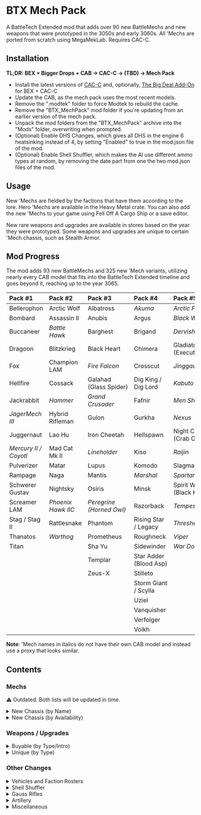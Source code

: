 # BTX Mech Pack

A BattleTech Extended mod that adds over 90 new BattleMechs and new weapons that were prototyped in the 3050s and early 3060s. All 'Mechs are ported from scratch using MegaMekLab. Requires CAC-C.

## Installation

**TL;DR: BEX + Bigger Drops + CAB → CAC-C → (TBD) → Mech Pack**

- Install the latest versions of [CAC-C](https://github.com/mcb5637/BTX_CAC_Compatibility) and, optionally, [The Big Deal Add-On](https://github.com/Hounfor/The-Big-Deal-Add-On) for BEX + CAC-C
- Update the CAB, as the mech pack uses the most recent models.
- Remove the ".modtek" folder to force Modtek to rebuild the cache.
- Remove the "BTX_MechPack" mod folder if you're updating from an earlier version of the mech pack.
- Unpack the mod folders from the "BTX_MechPack" archive into the "Mods" folder, overwriting when prompted.
- (Optional) Enable DHS Changes, which gives all DHS in the engine 6 heatsinking instead of 4, by setting "Enabled" to true in the mod.json file of the mod.
- (Optional) Enable Shell Shuffler, which makes the AI use different ammo types at random, by removing the date part from one the two mod.json files of the mod.

## Usage

New 'Mechs are fielded by the factions that have them according to the lore. Hero 'Mechs are available in the Heavy Metal crate. You can also add the new 'Mechs to your game using Fell Off A Cargo Ship or a save editor.

New rare weapons and upgrades are available in stores based on the year they were prototyped. Some weapons and upgrades are unique to certain 'Mech chassis, such as Stealth Armor.

## Mod Progress

The mod adds 93 new BattleMechs and 325 new 'Mech variants, utilizing nearly every CAB model that fits into the BattleTech Extended timeline and goes beyond it, reaching up to the year 3065.

| Pack #1               | Pack #2            | Pack #3                       | Pack #4                     | Pack #5                                     |
| :-------------------- | :----------------- | :---------------------------- | :-------------------------- | :------------------------------------------ |
| Bellerophon           | Arctic Wolf        | Albatross                     | *Akuma*                     | *Arctic Fox*                                |
| Bombard               | Assassin II        | Anubis                        | Argus                       | *Black Watch*                               |
| Buccaneer             | *Battle Hawk*      | Barghest                      | Brigand                     | *Dervish IIC*                               |
| Dragoon               | Blitzkrieg         | Black Heart                   | Chimera                     | Gladiator-B (Executioner-B)                 |
| Fox                   | Champion LAM       | *Fire Falcon*                 | Crosscut                    | *Jinggau*                                   |
| Hellfire              | Cossack            | Galahad (Glass&nbsp;Spider)   | Dig King / Dig Lord         | *Kabuto*                                    |
| Jackrabbit            | *Hammer*           | *Grand Crusader*              | Fafnir                      | *Men Shen*                                  |
| *JagerMech III*       | Hybrid Rifleman    | Gulon                         | Gurkha                      | *Nexus*                                     |
| Juggernaut            | Lao Hu             | Iron Cheetah                  | Hellspawn                   | Night Chanter (Crab&nbsp;Omni)              |
| *Mercury II / Coyotl* | Mad Cat Mk II      | *Lineholder*                  | Kiso                        | *Raijin*                                    |
| Pulverizer            | Matar              | Lupus                         | Komodo                      | Slagmaiden                                  |
| Rampage               | Naga               | Mantis                        | *Marshal*                   | *Spartan*                                   |
| Schwerer Gustav       | Nightsky           | Osiris                        | Minsk                       | Spirit Walker (Black&nbsp;Knight&nbsp;Omni) |
| Screamer LAM          | *Phoenix Hawk IIC* | *Peregrine (Horned&nbsp;Owl)* | Razorback                   | *Tempest*                                   |
| Stag / Stag II        | Rattlesnake        | Phantom                       | Rising Star / Legacy        | *Thresher*                                  |
| Thanatos              | *Warthog*          | Prometheus                    | Roughneck                   | *Viper*                                     |
| Titan                 |                    | Sha Yu                        | Sidewinder                  | *War Dog*                                   |
|                       |                    | Templar                       | Star Adder (Blood&nbsp;Asp) |                                             |
|                       |                    | Zeus-X                        | Stilleto                    |                                             |
|                       |                    |                               | Storm Giant / Scylla        |                                             |
|                       |                    |                               | Uziel                       |                                             |
|                       |                    |                               | Vanquisher                  |                                             |
|                       |                    |                               | Verfolger                   |                                             |
|                       |                    |                               | Volkh                       |                                             |

**Note**: 'Mech names in italics do not have their own CAB model and instead use a proxy that looks similar.

## Contents

### Mechs

⚠︎ Outdated. Both lists will be updated in time.

<details>
  <summary>New Chassis (by Name)</summary>

| Name                               |   Class    | Mass |  Tech Base   | Intro | Factions                                               |
| :--------------------------------- | :--------: | :--: | :----------: | :---: | :----------------------------------------------------- |
| Akuma AKU-1X                       |  Assault   |  90  | Inner Sphere | 3058  | Kurita                                                 |
| Akuma AKU-1XJ                      |  Assault   |  90  | Inner Sphere | 3064  | Kurita                                                 |
| Albatross ALB-3U                   |  Assault   |  95  | Inner Sphere | 3053  | Marik, Word of Blake                                   |
| Albatross ALB-4U                   |  Assault   |  95  | Inner Sphere | 3063  | Marik, Word of Blake                                   |
| Anubis ABS-3L                      |   Light    |  30  | Inner Sphere | 3063  | Trinity Alliance (Liao, Centrella, Calderon)           |
| Anubis ABS-3R                      |   Light    |  30  | Inner Sphere | 3064  | Trinity Alliance (Liao, Centrella, Calderon)           |
| Arctic Wolf 1                      |   Medium   |  40  |     Clan     | 3059  | Clan Wolf                                              |
| Arctic Wolf 2                      |   Medium   |  40  |     Clan     | 3060  | Clan Wolf                                              |
| Argus AGS-2D                       |   Heavy    |  60  | Inner Sphere | 3062  | Davion                                                 |
| Argus AGS-4D                       |   Heavy    |  60  | Inner Sphere | 3062  | Davion                                                 |
| Assassin II ASN-56                 |   Medium   |  45  | Inner Sphere | 3060  | Davion                                                 |
| Barghest BGS-1T                    |   Heavy    |  70  | Inner Sphere | 3058  | Steiner                                                |
| Barghest BGS-2T                    |   Heavy    |  70  | Inner Sphere | 3060  | Steiner                                                |
| Barghest BGS-3T                    |   Heavy    |  70  | Inner Sphere | 3062  | Steiner                                                |
| Battle Hawk BH-K305                |   Light    |  30  | Inner Sphere | 3053  | Steiner-Davion                                         |
| Bellerophon BEL-1X                 |   Heavy    |  60  | Inner Sphere | 2442  | Marik                                                  |
| Bellerophon BEL-2X                 |   Heavy    |  60  | Inner Sphere | 3058  | Marik, Word of Blake                                   |
| Black Heart BH-1                   |   Heavy    |  70  | Inner Sphere | 3060  | Word of Blake                                          |
| Blitzkrieg BTZ-3F                  |   Medium   |  50  | Inner Sphere | 3061  | Marik, Steiner-Davion                                  |
| Bombard BMB-010                    |   Medium   |  50  | Inner Sphere | 3054  | Steiner                                                |
| Bombard BMB-013                    |   Medium   |  50  | Inner Sphere | 3063  | Steiner                                                |
| Brigand LDT-1                      |   Light    |  25  | Inner Sphere | 3065  | Pirates                                                |
| Buccaneer BCN-3R                   |   Medium   |  55  | Inner Sphere | 3055  | Marik, Word of Blake                                   |
| Champion LAM CPN-1X1               |   Heavy    |  60  | Inner Sphere | 2699  | Word of Blake (3053+)                                  |
| Chimera CMA-1S                     |   Medium   |  40  | Inner Sphere | 3063  | Kurita, Steiner-Davion                                 |
| Chimera CMA-C                      |   Medium   |  40  | Inner Sphere | 3063  | Kurita, Marik, Steiner-Davion                          |
| Cossack C-SK1                      |   Light    |  20  | Inner Sphere | 3060  | St. Ives Compact                                       |
| Coyotl Prime                       |   Medium   |  40  |     Clan     | 2854  | Clan Wolf (<3058)                                      |
| Coyotl A                           |   Medium   |  40  |     Clan     | 2854  | Clan Wolf (<3058)                                      |
| Coyotl B                           |   Medium   |  40  |     Clan     | 2854  | Clan Wolf (<3058)                                      |
| Crosscut ED-X2M LoggerMech         |   Light    |  30  | Inner Sphere | 2801  | Pirates                                                |
| Crosscut ED-X4D DemolitionMech     |   Light    |  30  | Inner Sphere | 2910  | Pirates                                                |
| Crosscut ED-X4K LoggerMech         |   Light    |  30  | Inner Sphere | 2786  | Pirates                                                |
| Dig King RCL-1M MiningMech         |   Light    |  35  | Inner Sphere | 2802  | Pirates                                                |
| Dig Lord RCL-4 MiningMech          |   Heavy    |  65  | Inner Sphere | 3057  | Steiner-Davion                                         |
| Dragoon AEM-01                     |   Heavy    |  70  | Inner Sphere | 2771  | ComStar                                                |
| Dragoon AEM-02                     |   Heavy    |  70  | Inner Sphere | 2771  | ComStar                                                |
| Dragoon AEM-03                     |   Heavy    |  70  | Inner Sphere | 2771  | ComStar                                                |
| Dragoon AEM-04                     |   Heavy    |  70  | Inner Sphere | 2771  | ComStar                                                |
| Fafnir FNR-5                       |  Assault   | 100  | Inner Sphere | 3063  | Steiner                                                |
| Fafnir FNR-5B                      |  Assault   | 100  | Inner Sphere | 3065  | Steiner                                                |
| Fire Falcon Prime                  |   Light    |  25  |     Clan     | 3052  | Clan Jade Falcon                                       |
| Fire Falcon A                      |   Light    |  25  |     Clan     | 3052  | Clan Jade Falcon                                       |
| Fire Falcon B                      |   Light    |  25  |     Clan     | 3052  | Clan Jade Falcon                                       |
| Fire Falcon C                      |   Light    |  25  |     Clan     | 3052  | Clan Jade Falcon                                       |
| Fire Falcon D                      |   Light    |  25  |     Clan     | 3052  | Clan Jade Falcon                                       |
| Fox CS-1                           |   Medium   |  50  |  Mixed-tech  | 2824  | Clan Ghost Bear                                        |
| Fox                                |   Medium   |  50  |     Clan     | 2835  | Clan Ghost Bear                                        |
| Galahad (Glass Spider) 1           |   Heavy    |  60  |     Clan     | 2834  | Clans                                                  |
| Galahad (Glass Spider) 2           |   Heavy    |  60  |     Clan     | 2952  | Clan Wolf                                              |
| Grand Crusader GRN-D-01            |  Assault   |  80  | Inner Sphere | 3053  | Word of Blake                                          |
| Grand Crusader GRN-D-02            |  Assault   |  80  | Inner Sphere | 3056  | Word of Blake                                          |
| Gulon MiningMech GLN-1A            |   Light    |  25  | Inner Sphere | 3000  | Outworlds Alliance                                     |
| Gulon SecurityMech GLN-1B          |   Light    |  25  | Inner Sphere | 3000  | Outworlds Alliance                                     |
| Gurkha GUR-2G                      |   Light    |  35  | Inner Sphere | 3063  | Word of Blake                                          |
| Gurkha GUR-4G                      |   Light    |  35  | Inner Sphere | 3065  | Word of Blake                                          |
| Hammer HMR-3C 'Claw-Hammer'        |   Light    |  30  | Inner Sphere | 3056  | Marik, Word of Blake                                   |
| Hammer HMR-3M                      |   Light    |  30  | Inner Sphere | 3053  | Liao, Marik, Word of Blake                             |
| Hammer HMR-3P 'Pein-Hammer'        |   Light    |  30  | Inner Sphere | 3060  | Marik, Word of Blake                                   |
| Hammer HMR-3S 'Slammer'            |   Light    |  30  | Inner Sphere | 3054  | Marik, Word of Blake                                   |
| Hellfire 1                         |   Heavy    |  60  |     Clan     | 3058  | Clan Steel Viper                                       |
| Hellspawn HSN-7D                   |   Medium   |  45  | Inner Sphere | 3062  | Davion                                                 |
| Iron Cheetah Prime                 |  Assault   | 100  |     Clan     | 3054  | Clan Smoke Jaguar                                      |
| Iron Cheetah A                     |  Assault   | 100  |     Clan     | 3054  | Clan Smoke Jaguar                                      |
| Iron Cheetah B                     |  Assault   | 100  |     Clan     | 3054  | Clan Smoke Jaguar                                      |
| Iron Cheetah C                     |  Assault   | 100  |     Clan     | 3054  | Clan Smoke Jaguar                                      |
| Iron Cheetah D                     |  Assault   | 100  |     Clan     | 3054  | Clan Smoke Jaguar                                      |
| Jackrabbit JKR-8T                  |   Light    |  25  | Inner Sphere | 2765  | ComStar                                                |
| JagerMech III JM6-D3               |   Heavy    |  65  | Inner Sphere | 3058  | Davion                                                 |
| Juggernaut JG-R9T1                 |  Assault   |  90  | Inner Sphere | 3053  | Steiner                                                |
| Juggernaut JG-R9T2                 |  Assault   |  90  | Inner Sphere | 3057  | Steiner                                                |
| Juggernaut JG-R9T3                 |  Assault   |  90  | Inner Sphere | 3065  | Steiner                                                |
| Kiso CommandMech K-3N-KRHQ         |  Assault   | 100  | Inner Sphere | 2823  | Kurita                                                 |
| Kiso ConstructionMech K-3N-KR4     |  Assault   | 100  | Inner Sphere | 2703  | Kurita                                                 |
| Komodo KIM-2                       |   Medium   |  45  | Inner Sphere | 3053  | Kurita, Rasalhague                                     |
| Komodo KIM-2A                      |   Medium   |  45  | Inner Sphere | 3053  | Kurita                                                 |
| Komodo KIM-3C                      |   Medium   |  45  | Inner Sphere | 3053  | Kurita                                                 |
| Lao Hu LHU-2B                      |   Heavy    |  75  | Inner Sphere | 3062  | Liao                                                   |
| Lao Hu LHU-3B                      |   Heavy    |  75  | Inner Sphere | 3063  | Liao                                                   |
| Legacy LGC-01                      |  Assault   |  80  | Inner Sphere | 3064  | Word of Blake                                          |
| Legacy LGC-02                      |  Assault   |  80  | Inner Sphere | 3064  | Word of Blake                                          |
| Lineholder KW1-LH2                 |   Medium   |  55  | Inner Sphere | 3058  | Inner Sphere                                           |
| Lineholder KW1-LH3                 |   Medium   |  55  | Inner Sphere | 3059  | Inner Sphere                                           |
| Lupus Prime                        |   Heavy    |  60  |     Clan     | 2857  | Clan Steel Viper                                       |
| Lupus A                            |   Heavy    |  60  |     Clan     | 2857  | Clan Steel Viper                                       |
| Lupus B                            |   Heavy    |  60  |     Clan     | 2857  | Clan Steel Viper                                       |
| Mad Cat Mk II                      |  Assault   |  90  |     Clan     | 3062  | Clan Diamond Shark                                     |
| Mantis MTS-S                       |   Light    |  30  | Inner Sphere | 3061  | Steiner                                                |
| Marshal MHL-2L                     |   Medium   |  55  | Inner Sphere | 3063  | Trinity Alliance (Liao, Centrella, Calderon)           |
| Marshal MHL-X1                     |   Medium   |  55  | Inner Sphere | 3059  | Trinity Alliance (Liao, Centrella, Calderon)           |
| Matar SAM-RS2                      | Superheavy | 110  | Inner Sphere | 2775  | ComStar (3036+)                                        |
| Mercury II MCY-100                 |   Medium   |  40  |  Mixed-tech  | 2823  | Clan Diamond Shark, Bandit Caste                       |
| Minsk                              |   Heavy    |  70  |     Clan     | 2862  | Clan Ghost Bear (3052+)                                |
| Minsk MNK-101                      |   Heavy    |  70  |  Mixed-tech  | 2830  | Clan Ghost Bear (3052+)                                |
| Naga Prime                         |  Assault   |  80  |     Clan     | 2945  | Clans                                                  |
| Naga A                             |  Assault   |  80  |     Clan     | 2869  | Clans                                                  |
| Naga B                             |  Assault   |  80  |     Clan     | 2869  | Clans                                                  |
| Naga C                             |  Assault   |  80  |     Clan     | 2869  | Clans                                                  |
| Naga D                             |  Assault   |  80  |     Clan     | 2869  | Clans                                                  |
| Nightsky NGS-4S                    |   Medium   |  50  | Inner Sphere | 3053  | Steiner-Davion                                         |
| Nightsky NGS-4T                    |   Medium   |  50  | Inner Sphere | 3056  | Steiner-Davion                                         |
| Nightsky NGS-5S                    |   Medium   |  50  | Inner Sphere | 3056  | Steiner-Davion                                         |
| Nightsky NGS-5T                    |   Medium   |  50  | Inner Sphere | 3057  | Steiner-Davion                                         |
| Osiris OSR-3D                      |   Light    |  30  | Inner Sphere | 3063  | Davion                                                 |
| Peregrine (Horned Owl) 1           |   Light    |  35  |     Clan     | 2835  | Clans                                                  |
| Peregrine (Horned Owl) 2           |   Light    |  35  |     Clan     | 2856  | Clans                                                  |
| Peregrine (Horned Owl) 3           |   Light    |  35  |     Clan     | 3061  | Clans                                                  |
| Phantom Prime                      |   Medium   |  40  |     Clan     | 3052  | Clan Jade Falcon                                       |
| Phantom A                          |   Medium   |  40  |     Clan     | 3052  | Clan Jade Falcon                                       |
| Phantom B                          |   Medium   |  40  |     Clan     | 3052  | Clan Jade Falcon                                       |
| Phantom C                          |   Medium   |  40  |     Clan     | 3052  | Clan Jade Falcon                                       |
| Phantom D                          |   Medium   |  40  |     Clan     | 3052  | Clan Jade Falcon                                       |
| Phoenix Hawk IIC                   |  Assault   |  80  |     Clan     | 2851  | Clans                                                  |
| Phoenix Hawk IIC 2                 |  Assault   |  80  |     Clan     | 2852  | Clans                                                  |
| Phoenix Hawk IIC 3                 |  Assault   |  80  |     Clan     | 3062  | Clans                                                  |
| Phoenix Hawk IIC 9                 |  Assault   |  80  |     Clan     | 2853  | Clans                                                  |
| Prometheus                         |   Heavy    |  75  |  Mixed-tech  | 3053  | Davion                                                 |
| Pulverizer PUL-2V                  |  Assault   |  90  |  Mixed-tech  | 2823  | Clan Ghost Bear                                        |
| Pulverizer PUL-3R                  |  Assault   |  90  |  Mixed-tech  | 2823  | Clan Ghost Bear                                        |
| Pulverizer                         |  Assault   |  90  |     Clan     | 2845  | Clan Ghost Bear                                        |
| Rampage RMP-2G                     |  Assault   |  85  | Inner Sphere | 2735  | Periphery States                                       |
| Rampage RMP-4G                     |  Assault   |  85  | Inner Sphere | 2750  | ComStar/Word of Blake                                  |
| Rampage RMP-5G                     |  Assault   |  85  | Inner Sphere | 2767  | ComStar/Word of Blake                                  |
| Rattlesnake JR7-31                 |   Light    |  35  | Inner Sphere | 3042  | Davion                                                 |
| Rattlesnake JR7-31P                |   Light    |  35  | Inner Sphere | 3043  | Davion                                                 |
| Razorback RZK-9S                   |   Light    |  30  | Inner Sphere | 3063  | Steiner-Davion                                         |
| Rising Star RST-4R                 |  Assault   |  80  | Inner Sphere | 2692  | ComStar, Snord's Irregulars                            |
| Roughneck RGH-1A                   |   Heavy    |  65  | Inner Sphere | 3050  | Steiner-Davion                                         |
| Roughneck RGH-1B                   |   Heavy    |  65  | Inner Sphere | 3050  | Steiner-Davion                                         |
| Roughneck RGH-1C                   |   Heavy    |  65  | Inner Sphere | 3050  | Steiner-Davion                                         |
| Roughneck RGH-2A                   |   Heavy    |  65  | Inner Sphere | 3050  | Steiner-Davion                                         |
| Roughneck RGH-3A                   |   Heavy    |  65  | Inner Sphere | 3050  | Steiner-Davion                                         |
| Schwerer Gustav SG-1X              |  Assault   | 100  |  Mixed-tech  | 3064  | Marik                                                  |
| Screamer LAM SCR-1X-LAM            |   Medium   |  55  | Inner Sphere | 2774  | Snord's Irregulars                                     |
| Scylla                             |  Assault   | 100  |     Clan     | 3062  | Clans Jade Falcon & Steel Viper                        |
| Sha Yu SYU-2B                      |   Medium   |  40  | Inner Sphere | 3063  | Liao, Centrella                                        |
| Sha Yu SYU-4B                      |   Medium   |  40  | Inner Sphere | 3065  | Liao, Centrella                                        |
| Sidewinder Prime                   |   Heavy    |  75  |     Clan     | 3047  | Clan Jade Falcon                                       |
| Stag ST-14G                        |   Medium   |  45  |  Mixed-tech  | 2823  | Clans (3052+)                                          |
| Stag II ST-24G                     |   Medium   |  45  |  Mixed-tech  | 2823  | Clan Wolf (3052+)                                      |
| Star Adder (Blood Asp) Prime       |  Assault   |  90  |     Clan     | 3060  | Clans Steel Viper & Diamond Shark                      |
| Star Adder (Blood Asp) A           |  Assault   |  90  |     Clan     | 3060  | Clans Steel Viper & Diamond Shark                      |
| Star Adder (Blood Asp) B           |  Assault   |  90  |     Clan     | 3060  | Clans Steel Viper & Diamond Shark                      |
| Star Adder (Blood Asp) C           |  Assault   |  90  |     Clan     | 3060  | Clans Steel Viper & Diamond Shark                      |
| Star Adder (Blood Asp) D           |  Assault   |  90  |     Clan     | 3060  | Clans Steel Viper & Diamond Shark                      |
| Stiletto STL-7D                    | Ultralight |  15  | Inner Sphere | 2473  | Kurita                                                 |
| Storm Giant 1                      |  Assault   | 100  |     Clan     | 2862  | Clan Steel Viper (3051+)                               |
| Storm Giant 2                      |  Assault   | 100  |     Clan     | 2862  | Clan Steel Viper (3051+)                               |
| Templar TLR1-O                     |  Assault   |  85  | Inner Sphere | 3062  | Davion                                                 |
| Templar TLR1-OA                    |  Assault   |  85  | Inner Sphere | 3062  | Davion                                                 |
| Templar TLR1-OB                    |  Assault   |  85  | Inner Sphere | 3062  | Davion                                                 |
| Templar TLR1-OC                    |  Assault   |  85  | Inner Sphere | 3062  | Davion                                                 |
| Thanatos TNS-4S                    |   Heavy    |  75  | Inner Sphere | 3061  | Steiner-Davion                                         |
| Thanatos TNS-4T                    |   Heavy    |  75  | Inner Sphere | 3062  | Steiner-Davion                                         |
| Titan TI-1A                        |  Assault   | 100  | Inner Sphere | 2765  | Davion                                                 |
| Uziel UZL-2S                       |   Medium   |  50  | Inner Sphere | 3063  | Steiner-Davion                                         |
| Uziel UZL-3S                       |   Medium   |  50  | Inner Sphere | 3065  | Steiner-Davion                                         |
| Vanquisher VQR-2A                  |  Assault   | 100  | Inner Sphere | 3063  | Word of Blake                                          |
| Verfolger VR5-R                    |   Heavy    |  65  | Inner Sphere | 3063  | Steiner                                                |
| Volkh VKH-1                        |   Medium   |  45  | Inner Sphere | 3063  | Steiner                                                |
| Volkh VKH-3                        |   Medium   |  45  | Inner Sphere | 3064  | Steiner                                                |
| Warthog Prime                      |  Assault   |  95  |     Clan     | 3059  | Clans                                                  |
| Zeus-X ZEU-X                       |  Assault   |  80  | Inner Sphere | 3054  | Davion                                                 |

² Wolf's Dragoons and mercenaries have access to many of these 'Mechs; the list only shows variants that are exclusive to them.
</details>

<details>
  <summary>New Chassis (by Availability)</summary>

| Name                               |   Class    | Mass |  Tech Base   | Avail.| Factions                                               |
| :--------------------------------- | :--------: | :--: | :----------: | :---: | :----------------------------------------------------- |
| Bellerophon BEL-1X                 |   Heavy    |  60  | Inner Sphere | 3025  | Marik                                                  |
| Crosscut ED-X2M LoggerMech         |   Light    |  30  | Inner Sphere | 3025  | Pirates                                                |
| Crosscut ED-X4D DemolitionMech     |   Light    |  30  | Inner Sphere | 3025  | Pirates                                                |
| Crosscut ED-X4K LoggerMech         |   Light    |  30  | Inner Sphere | 3025  | Pirates                                                |
| Dig King RCL-1M MiningMech         |   Light    |  35  | Inner Sphere | 3025  | Pirates                                                |
| Dragoon AEM-01                     |   Heavy    |  70  | Inner Sphere | 3025  | ComStar                                                |
| Dragoon AEM-02                     |   Heavy    |  70  | Inner Sphere | 3025  | ComStar                                                |
| Dragoon AEM-03                     |   Heavy    |  70  | Inner Sphere | 3025  | ComStar                                                |
| Dragoon AEM-04                     |   Heavy    |  70  | Inner Sphere | 3025  | ComStar                                                |
| Gulon MiningMech GLN-1A            |   Light    |  25  | Inner Sphere | 3025  | Outworlds Alliance                                     |
| Gulon SecurityMech GLN-1B          |   Light    |  25  | Inner Sphere | 3025  | Outworlds Alliance                                     |
| Jackrabbit JKR-8T                  |   Light    |  25  | Inner Sphere | 3025  | ComStar                                                |
| Kiso CommandMech K-3N-KRHQ         |  Assault   | 100  | Inner Sphere | 3025  | Kurita                                                 |
| Kiso ConstructionMech K-3N-KR4     |  Assault   | 100  | Inner Sphere | 3025  | Kurita                                                 |
| Rampage RMP-2G                     |  Assault   |  85  | Inner Sphere | 3025  | Periphery States                                       |
| Rampage RMP-4G                     |  Assault   |  85  | Inner Sphere | 3025  | ComStar/Word of Blake                                  |
| Rampage RMP-5G                     |  Assault   |  85  | Inner Sphere | 3025  | ComStar/Word of Blake                                  |
| Rising Star RST-4R                 |  Assault   |  80  | Inner Sphere | 3025  | ComStar, Snord's Irregulars (3038+)                    |
| Stiletto STL-7D                    | Ultralight |  15  | Inner Sphere | 3025  | Kurita                                                 |
| Titan TI-1A                        |  Assault   | 100  | Inner Sphere | 3025  | Davion                                                 |
| Matar SAM-RS2                      | Superheavy | 110  | Inner Sphere | 3036  | ComStar (3036+)                                        |
| Screamer LAM SCR-1X-LAM            |   Medium   |  55  | Inner Sphere | 3038  | Snord's Irregulars                                     |
| Rattlesnake JR7-31                 |   Light    |  35  | Inner Sphere | 3042  | Davion                                                 |
| Rattlesnake JR7-31P                |   Light    |  35  | Inner Sphere | 3043  | Davion                                                 |
| Coyotl Prime                       |   Medium   |  40  |     Clan     | 3049  | Clan Wolf (<3058)                                      |
| Coyotl A                           |   Medium   |  40  |     Clan     | 3049  | Clan Wolf (<3058)                                      |
| Coyotl B                           |   Medium   |  40  |     Clan     | 3049  | Clan Wolf (<3058)                                      |
| Fox CS-1                           |   Medium   |  50  |  Mixed-tech  | 3049  | Clan Ghost Bear                                        |
| Fox                                |   Medium   |  50  |     Clan     | 3049  | Clan Ghost Bear                                        |
| Galahad (Glass Spider) 1           |   Heavy    |  60  |     Clan     | 3049  | Clans                                                  |
| Galahad (Glass Spider) 2           |   Heavy    |  60  |     Clan     | 3049  | Clan Wolf                                              |
| Lupus Prime                        |   Heavy    |  60  |     Clan     | 3049  | Clan Steel Viper                                       |
| Lupus A                            |   Heavy    |  60  |     Clan     | 3049  | Clan Steel Viper                                       |
| Lupus B                            |   Heavy    |  60  |     Clan     | 3049  | Clan Steel Viper                                       |
| Mercury II MCY-100                 |   Medium   |  40  |  Mixed-tech  | 3049  | Clan Diamond Shark, Bandit Caste                       |
| Naga Prime                         |  Assault   |  80  |     Clan     | 3049  | Clans                                                  |
| Naga A                             |  Assault   |  80  |     Clan     | 3049  | Clans                                                  |
| Naga B                             |  Assault   |  80  |     Clan     | 3049  | Clans                                                  |
| Naga C                             |  Assault   |  80  |     Clan     | 3049  | Clans                                                  |
| Naga D                             |  Assault   |  80  |     Clan     | 3049  | Clans                                                  |
| Peregrine (Horned Owl) 1           |   Light    |  35  |     Clan     | 3049  | Clans                                                  |
| Peregrine (Horned Owl) 2           |   Light    |  35  |     Clan     | 3049  | Clans                                                  |
| Phoenix Hawk IIC                   |  Assault   |  80  |     Clan     | 3049  | Clans                                                  |
| Phoenix Hawk IIC 2                 |  Assault   |  80  |     Clan     | 3049  | Clans                                                  |
| Phoenix Hawk IIC 9                 |  Assault   |  80  |     Clan     | 3049  | Clans                                                  |
| Pulverizer PUL-2V                  |  Assault   |  90  |  Mixed-tech  | 3049  | Clan Ghost Bear                                        |
| Pulverizer PUL-3R                  |  Assault   |  90  |  Mixed-tech  | 3049  | Clan Ghost Bear                                        |
| Pulverizer                         |  Assault   |  90  |     Clan     | 3049  | Clan Ghost Bear                                        |
| Sidewinder Prime                   |   Heavy    |  75  |     Clan     | 3049  | Clan Jade Falcon                                       |
| Roughneck RGH-1A                   |   Heavy    |  65  | Inner Sphere | 3050  | Steiner-Davion                                         |
| Roughneck RGH-1B                   |   Heavy    |  65  | Inner Sphere | 3050  | Steiner-Davion                                         |
| Roughneck RGH-1C                   |   Heavy    |  65  | Inner Sphere | 3050  | Steiner-Davion                                         |
| Roughneck RGH-2A                   |   Heavy    |  65  | Inner Sphere | 3050  | Steiner-Davion                                         |
| Roughneck RGH-3A                   |   Heavy    |  65  | Inner Sphere | 3050  | Steiner-Davion                                         |
| Storm Giant 1                      |  Assault   | 100  |     Clan     | 3051  | Clan Steel Viper (3051+)                               |
| Storm Giant 2                      |  Assault   | 100  |     Clan     | 3051  | Clan Steel Viper (3051+)                               |
| Fire Falcon Prime                  |   Light    |  25  |     Clan     | 3052  | Clan Jade Falcon                                       |
| Fire Falcon A                      |   Light    |  25  |     Clan     | 3052  | Clan Jade Falcon                                       |
| Fire Falcon B                      |   Light    |  25  |     Clan     | 3052  | Clan Jade Falcon                                       |
| Fire Falcon C                      |   Light    |  25  |     Clan     | 3052  | Clan Jade Falcon                                       |
| Fire Falcon D                      |   Light    |  25  |     Clan     | 3052  | Clan Jade Falcon                                       |
| Minsk                              |   Heavy    |  70  |     Clan     | 3052  | Clan Ghost Bear (3052+)                                |
| Minsk MNK-101                      |   Heavy    |  70  |  Mixed-tech  | 3052  | Clan Ghost Bear (3052+)                                |
| Phantom Prime                      |   Medium   |  40  |     Clan     | 3052  | Clan Jade Falcon                                       |
| Phantom A                          |   Medium   |  40  |     Clan     | 3052  | Clan Jade Falcon                                       |
| Phantom B                          |   Medium   |  40  |     Clan     | 3052  | Clan Jade Falcon                                       |
| Phantom C                          |   Medium   |  40  |     Clan     | 3052  | Clan Jade Falcon                                       |
| Phantom D                          |   Medium   |  40  |     Clan     | 3052  | Clan Jade Falcon                                       |
| Stag ST-14G                        |   Medium   |  45  |  Mixed-tech  | 3052  | Clans (3052+)                                          |
| Stag II ST-24G                     |   Medium   |  45  |  Mixed-tech  | 3052  | Clan Wolf (3052+)                                      |
| Albatross ALB-3U                   |  Assault   |  95  | Inner Sphere | 3053  | Marik, Word of Blake                                   |
| Battle Hawk BH-K305                |   Light    |  30  | Inner Sphere | 3053  | Steiner-Davion                                         |
| Champion LAM CPN-1X1               |   Heavy    |  60  | Inner Sphere | 3053  | Word of Blake                                          |
| Grand Crusader GRN-D-01            |  Assault   |  80  | Inner Sphere | 3053  | Word of Blake                                          |
| Hammer HMR-3M                      |   Light    |  30  | Inner Sphere | 3053  | Liao, Marik, Word of Blake                             |
| Juggernaut JG-R9T1                 |  Assault   |  90  | Inner Sphere | 3053  | Steiner                                                |
| Komodo KIM-2                       |   Medium   |  45  | Inner Sphere | 3053  | Kurita, Rasalhague                                     |
| Komodo KIM-2A                      |   Medium   |  45  | Inner Sphere | 3053  | Kurita                                                 |
| Komodo KIM-3C                      |   Medium   |  45  | Inner Sphere | 3053  | Kurita                                                 |
| Nightsky NGS-4S                    |   Medium   |  50  | Inner Sphere | 3053  | Steiner-Davion                                         |
| Prometheus                         |   Heavy    |  75  |  Mixed-tech  | 3053  | Davion                                                 |
| Bombard BMB-010                    |   Medium   |  50  | Inner Sphere | 3054  | Steiner                                                |
| Hammer HMR-3S 'Slammer'            |   Light    |  30  | Inner Sphere | 3054  | Marik, Word of Blake                                   |
| Iron Cheetah Prime                 |  Assault   | 100  |     Clan     | 3054  | Clan Smoke Jaguar                                      |
| Iron Cheetah A                     |  Assault   | 100  |     Clan     | 3054  | Clan Smoke Jaguar                                      |
| Iron Cheetah B                     |  Assault   | 100  |     Clan     | 3054  | Clan Smoke Jaguar                                      |
| Iron Cheetah C                     |  Assault   | 100  |     Clan     | 3054  | Clan Smoke Jaguar                                      |
| Iron Cheetah D                     |  Assault   | 100  |     Clan     | 3054  | Clan Smoke Jaguar                                      |
| Zeus-X ZEU-X                       |  Assault   |  80  | Inner Sphere | 3054  | Davion                                                 |
| Buccaneer BCN-3R                   |   Medium   |  55  | Inner Sphere | 3055  | Marik, Word of Blake                                   |
| Grand Crusader GRN-D-02            |  Assault   |  80  | Inner Sphere | 3056  | Word of Blake                                          |
| Hammer HMR-3C 'Claw-Hammer'        |   Light    |  30  | Inner Sphere | 3056  | Marik, Word of Blake                                   |
| Nightsky NGS-4T                    |   Medium   |  50  | Inner Sphere | 3056  | Steiner-Davion                                         |
| Nightsky NGS-5S                    |   Medium   |  50  | Inner Sphere | 3056  | Steiner-Davion                                         |
| Dig Lord RCL-4 MiningMech          |   Heavy    |  65  | Inner Sphere | 3057  | Steiner-Davion                                         |
| Juggernaut JG-R9T2                 |  Assault   |  90  | Inner Sphere | 3057  | Steiner                                                |
| Nightsky NGS-5T                    |   Medium   |  50  | Inner Sphere | 3057  | Steiner-Davion                                         |
| Akuma AKU-1X                       |  Assault   |  90  | Inner Sphere | 3058  | Kurita                                                 |
| Barghest BGS-1T                    |   Heavy    |  70  | Inner Sphere | 3058  | Steiner                                                |
| Bellerophon BEL-2X                 |   Heavy    |  60  | Inner Sphere | 3058  | Marik, Word of Blake                                   |
| Hellfire 1                         |   Heavy    |  60  |     Clan     | 3058  | Clan Steel Viper                                       |
| JagerMech III JM6-D3               |   Heavy    |  65  | Inner Sphere | 3058  | Davion                                                 |
| Lineholder KW1-LH2                 |   Medium   |  55  | Inner Sphere | 3058  | Inner Sphere                                           |
| Arctic Wolf 1                      |   Medium   |  40  |     Clan     | 3059  | Clan Wolf                                              |
| Lineholder KW1-LH3                 |   Medium   |  55  | Inner Sphere | 3059  | Inner Sphere                                           |
| Marshal MHL-X1                     |   Medium   |  55  | Inner Sphere | 3059  | Trinity Alliance (Liao, Centrella, Calderon)           |
| Warthog Prime                      |  Assault   |  95  |     Clan     | 3059  | Clans                                                  |
| Arctic Wolf 2                      |   Medium   |  40  |     Clan     | 3060  | Clan Wolf                                              |
| Assassin II ASN-56                 |   Medium   |  45  | Inner Sphere | 3060  | Davion                                                 |
| Barghest BGS-2T                    |   Heavy    |  70  | Inner Sphere | 3060  | Steiner                                                |
| Black Heart BH-1                   |   Heavy    |  70  | Inner Sphere | 3060  | Word of Blake                                          |
| Cossack C-SK1                      |   Light    |  20  | Inner Sphere | 3060  | St. Ives Compact                                       |
| Hammer HMR-3P 'Pein-Hammer'        |   Light    |  30  | Inner Sphere | 3060  | Marik, Word of Blake                                   |
| Star Adder (Blood Asp) Prime       |  Assault   |  90  |     Clan     | 3060  | Clans Steel Viper & Diamond Shark                      |
| Star Adder (Blood Asp) A           |  Assault   |  90  |     Clan     | 3060  | Clans Steel Viper & Diamond Shark                      |
| Star Adder (Blood Asp) B           |  Assault   |  90  |     Clan     | 3060  | Clans Steel Viper & Diamond Shark                      |
| Star Adder (Blood Asp) C           |  Assault   |  90  |     Clan     | 3060  | Clans Steel Viper & Diamond Shark                      |
| Star Adder (Blood Asp) D           |  Assault   |  90  |     Clan     | 3060  | Clans Steel Viper & Diamond Shark                      |
| Blitzkrieg BTZ-3F                  |   Medium   |  50  | Inner Sphere | 3061  | Marik, Steiner-Davion                                  |
| Mantis MTS-S                       |   Light    |  30  | Inner Sphere | 3061  | Steiner                                                |
| Peregrine (Horned Owl) 3           |   Light    |  35  |     Clan     | 3061  | Clans                                                  |
| Thanatos TNS-4S                    |   Heavy    |  75  | Inner Sphere | 3061  | Steiner-Davion                                         |
| Argus AGS-2D                       |   Heavy    |  60  | Inner Sphere | 3062  | Davion                                                 |
| Argus AGS-4D                       |   Heavy    |  60  | Inner Sphere | 3062  | Davion                                                 |
| Barghest BGS-3T                    |   Heavy    |  70  | Inner Sphere | 3062  | Steiner                                                |
| Hellspawn HSN-7D                   |   Medium   |  45  | Inner Sphere | 3062  | Davion                                                 |
| Lao Hu LHU-2B                      |   Heavy    |  75  | Inner Sphere | 3062  | Liao                                                   |
| Mad Cat Mk II                      |  Assault   |  90  |     Clan     | 3062  | Clan Diamond Shark                                     |
| Phoenix Hawk IIC 3                 |  Assault   |  80  |     Clan     | 3062  | Clans                                                  |
| Scylla                             |  Assault   | 100  |     Clan     | 3062  | Clans Jade Falcon & Steel Viper                        |
| Templar TLR1-O                     |  Assault   |  85  | Inner Sphere | 3062  | Davion                                                 |
| Templar TLR1-OA                    |  Assault   |  85  | Inner Sphere | 3062  | Davion                                                 |
| Templar TLR1-OB                    |  Assault   |  85  | Inner Sphere | 3062  | Davion                                                 |
| Templar TLR1-OC                    |  Assault   |  85  | Inner Sphere | 3062  | Davion                                                 |
| Thanatos TNS-4T                    |   Heavy    |  75  | Inner Sphere | 3062  | Steiner-Davion                                         |
| Albatross ALB-4U                   |  Assault   |  95  | Inner Sphere | 3063  | Marik, Word of Blake                                   |
| Anubis ABS-3L                      |   Light    |  30  | Inner Sphere | 3063  | Trinity Alliance (Liao, Centrella, Calderon)           |
| Bombard BMB-013                    |   Medium   |  50  | Inner Sphere | 3063  | Steiner                                                |
| Chimera CMA-1S                     |   Medium   |  40  | Inner Sphere | 3063  | Kurita, Steiner-Davion                                 |
| Chimera CMA-C                      |   Medium   |  40  | Inner Sphere | 3063  | Kurita, Marik, Steiner-Davion                          |
| Fafnir FNR-5                       |  Assault   | 100  | Inner Sphere | 3063  | Steiner                                                |
| Gurkha GUR-2G                      |   Light    |  35  | Inner Sphere | 3063  | Word of Blake                                          |
| Lao Hu LHU-3B                      |   Heavy    |  75  | Inner Sphere | 3063  | Liao                                                   |
| Marshal MHL-2L                     |   Medium   |  55  | Inner Sphere | 3063  | Trinity Alliance (Liao, Centrella, Calderon)           |
| Osiris OSR-3D                      |   Light    |  30  | Inner Sphere | 3063  | Davion                                                 |
| Razorback RZK-9S                   |   Light    |  30  | Inner Sphere | 3063  | Steiner-Davion                                         |
| Schwerer Gustav SG-1X              |  Assault   | 100  |  Mixed-tech  | 3063  | Marik                                                  |
| Sha Yu SYU-2B                      |   Medium   |  40  | Inner Sphere | 3063  | Liao, Centrella                                        |
| Uziel UZL-2S                       |   Medium   |  50  | Inner Sphere | 3063  | Steiner-Davion                                         |
| Vanquisher VQR-2A                  |  Assault   | 100  | Inner Sphere | 3063  | Word of Blake                                          |
| Verfolger VR5-R                    |   Heavy    |  65  | Inner Sphere | 3063  | Steiner                                                |
| Volkh VKH-1                        |   Medium   |  45  | Inner Sphere | 3063  | Steiner                                                |
| Akuma AKU-1XJ                      |  Assault   |  90  | Inner Sphere | 3064  | Kurita                                                 |
| Anubis ABS-3R                      |   Light    |  30  | Inner Sphere | 3064  | Trinity Alliance (Liao, Centrella, Calderon)           |
| Legacy LGC-01                      |  Assault   |  80  | Inner Sphere | 3064  | Word of Blake                                          |
| Legacy LGC-02                      |  Assault   |  80  | Inner Sphere | 3064  | Word of Blake                                          |
| Volkh VKH-3                        |   Medium   |  45  | Inner Sphere | 3064  | Steiner                                                |
| Brigand LDT-1                      |   Light    |  25  | Inner Sphere | 3065  | Pirates                                                |
| Fafnir FNR-5B                      |  Assault   | 100  | Inner Sphere | 3065  | Steiner                                                |
| Gurkha GUR-4G                      |   Light    |  35  | Inner Sphere | 3065  | Word of Blake                                          |
| Juggernaut JG-R9T3                 |  Assault   |  90  | Inner Sphere | 3065  | Steiner                                                |
| Sha Yu SYU-4B                      |   Medium   |  40  | Inner Sphere | 3065  | Liao, Centrella                                        |
| Uziel UZL-3S                       |   Medium   |  50  | Inner Sphere | 3065  | Steiner-Davion                                         |
</details>


### Weapons / Upgrades

<details>
  <summary>Buyable (by Type/Intro)</summary>

| Name                              |   Type    | Intro | Factions                  |
| :-------------------------------- | :-------: | :---: | :------------------------ |
| Light/Medium/Heavy Rifle          | Ballistic |  PS   | *LosTech*                 |
| Thumper/Sniper/Long Tom Cannon    | Ballistic | 3012  | *Research*                |
| Magshot                           | Ballistic | 3059  | Steiner                   |
| Hyper-Velocity AC (HVAC)          | Ballistic | 3059  | Liao                      |
| Rotary AC (RAC)                   | Ballistic | 3060  | Davion                    |
| Light AC (LAC)                    | Ballistic | 3062  | Davion                    |
| Improved Heavy Gauss Rifle (iHGR) | Ballistic | 3065  | Steiner                   |
|  ----                             |           |       |                           |
| Rail Gun                          |  Energy   | 3051  | Marik                     |
| Plasma Rifle                      |  Energy   | 3061  | Liao                      |
| Heavy PPC                         |  Energy   | 3062  | Kurita                    |
| Light PPC                         |  Energy   | 3064  | Kurita                    |
| Bombast Laser                     |  Energy   | 3064  | Steiner                   |
|  ----                             |           |       |                           |
| Bomb Bay²                         |  Missile  | 2680  | *Mining*                  |
| Arrow IV                          |  Missile  | 3044  | Liao<br>All (3049+)       |
| Thunderbolt                       |  Missile  | 3052  | Davion<br>Steiner (3052+) |
| Extended LRM (ELRM)               |  Missile  | 3054  | Steiner<br>Davion (3054+) |
| Enhanced LRM (NLRM)               |  Missile  | 3058  | Davion                    |
|  ----                             |           |       |                           |
| Fluid Gun                         |  Support  |  PS   | *Chemical*                |
| Heavy Flamer                      |  Support  | 3063  | Steiner                   |
| Heavy Machine Gun                 |  Support  | 3063  | Calderon                  |
| Light Machine Gun                 |  Support  | 3064  | Liao                      |
|  ----                             |           |       |                           |
| Airburst Mortar                   |   Ammo    | 3043  | All                       |
| Shaped Charge Mortar              |   Ammo    | 3043  | All                       |
| Swarm Missile                     |   Ammo    | 3049  | Davion<br>All (3058+)     |
| Swarm-I Missile                   |   Ammo    | 3052  | Marik                     |
| Inferno-IV Missile                |   Ammo    | 3053  | Liao                      |
| Thunder-Inferno Missile           |   Ammo    | 3054  | Liao                      |
| Armor-Piercing Ammo               |   Ammo    | 3055  | Davion<br>Steiner (3055+) |
| Precision Ammo                    |   Ammo    | 3058  | Davion                    |
|  ----                             |           |       |                           |
| Laser Insulator                   |  Upgrade  | 2575  | *Electronics*             |
| Targeting Computer                |  Upgrade  | 3052  | *Research*                |
| Bloodhound Active Probe           |  Upgrade  | 3058  | *Black Market*            |
| Laser Anti-Missile System         |  Upgrade  | 3059  | *Research*                |
| Blue Shield Particle Field Damper |  Upgrade  | 3061  | *Research*                |
| Apollo MRM FCS                    |  Upgrade  | 3065  | *Research*                |
| Small/Medium/Large Shield         |  Upgrade  | 3065  | *Research*                |

² with High-Explosive, Laser-Guided, Cluster, and Inferno Bombs.
</details>

<details>
  <summary>Unique (by Type)</summary>

| Name                                  | Exclusive to                    |
| :------------------------------------ | :------------------------------ |
| Claws                                 | Mantis                          |
| Industrial Weapons²                   | Crosscut, Dig King, Gulon, Kiso |
| Katana                                | Hatamoto-Chi 'Shin'             |
| Spikes                                | Bombard                         |
| Small Vibroblade                      | Assassin 'Servitor'             |
| Large Vibroblade<br>Large Shield      | Black Knight 'Red Reaper'       |
|  ----                                 |                                 |
| Direct Neural Interface               | Prometheus<br>Black Heart       |
| Light Active Probe                    | Vulture (Mad Dog) 'Fury'        |
|  ----                                 |                                 |
| Composite Chassis<br>Reactive Armor   | Zeus-X                          |
| Light Ferro-Fibrous Armor             | Black Knight 'Red Reaper'       |
| Stealth Armor                         | Sha Yu<br>Anubis               

² Includes the Chainsaw, Mining Drill, Pile Driver, and other variants of these weapons.
</details>

### Other Changes

<details>
  <summary>Vehicles and Faction Rosters</summary>
The mod is branching out to add new vehicles. This has been long overdue, in part because of the work needed to overhaul the faction rosters to include those new units. The goal is for all factions to gain access to more 'Mechs and combat vehicles, including these factions:

| Faction/Unit                         |      Years Active   | Unit Rating                        |
| :----------------------------------- | :-----------------: | :--------------------------------- |
| Arc-Royal Defense Cordon             |      3058-3067      | C/Regulars                         |
| Chaos March                          |      3057-3073      | F/Locals                           |
| Clan Wolf-in-Exile                   |      3057-3151      | B/Front Lines<br>C/Second Lines    |
| Clan Snow Raven𓅪                     |      3057-3151      | F/Provisional Garrison             |
| Duchy of Andurien                    | 3030-3040,<br>3079- | C/Regulars                         |
| New Colony Region /<br>Fronc Reaches | 3060-3066<br>3067-  | C/Regulars                         |
|  ----                                |                     |                                    |
| Eridani Light Horse                  |        2702-        | B/Veterans                         |
| Gray Death Legion                    |      3024-3065      | A/Elites                           |
| Kell Hounds                          |        3010-        | B/Veterans<br>A/Elites (3040+)     |
| Northwind Highlanders                |        -3081        | B/Veterans<br>A/Elites (3059+)     |
| Other Mercenaries                    |        n/a          | C/Regulars<br>F/Locals (Periphery) |
| Pirates                              |        n/a          | F/Locals                           |
| Security Forces²                     |        n/a          | F-/Locals                          |
| Wolf's Dragoons                      |        3005-        | A/Elites                           |

𓅪 Snow Raven garrison units sometimes used by the Outworlds Alliance
² Private Military Security Companies (PMSC) sometimes used by locals
</details>

<details>
  <summary>Shell Shuffler</summary>

This optional submod allows the AI to randomly use different types of ammunition when spawning. The mod has two presets, depending on the era you are playing in:

- **3025 preset:** Any faction can use Inferno SRM.
- **3050 preset:** Each faction has their own set of special ammo types, most of which were developed in the 3050s.

| Faction                 | Ammo Types                                          |
| :---------------------- | :-------------------------------------------------- |
| Davion                  | Armor-Piercing & Precision rounds, plus Swarm LRM   |
| Kurita                  | Dead-Fire SRM and LRM                               |
| Liao                    | Inferno SRM, LRM and Arrow IV                       |
| Marik                   | Improved Swarm LRM (Swarm-I LRM)                    |
| Steiner                 | Armor-Piercing rounds and Swarm LRM                 |
| ----                    |                                                     |
| Clans                   | Extended-Range & High-Explosive ATM, plus Swarm LRM |
| ComStar / Word of Blake | Swarm LRM / Swarm-I LRM                             |
| Mercernaries & Pirates  | Inferno SRM                                         |
</details>

<details>
  <summary>Gauss Rifles</summary>

- Heavy Gauss Rifles deal more damage, but it decreases with range and is halved at maximum range.

- All Gauss Rifles, including Rail Guns, have a self-knockdown effect when firing equal to 25% of their actual damage, rounded down (from 10 instability for Light Gauss, to 50 for Rail Guns).
</details>

<details>
  <summary>Artillery</summary>

- Mech mortars are now available in 3025. The Thumper, Sniper, and Long Tom cannons have been moved to research planets, as they are only prototypes in the current timeline.

- Artillery cannons have been reworked to be more in line with the tabletop rules. They now deal 25% less damage and have a much shorter range than their larger counterparts. Additionally, all artillery suffers a self-knockdown effect when firing, deal less stability damage, and are less accurate due to the indirect fire penalty.


| Name            | Damage | AoE Damage | Min. Range | Opt. Range | Max. Range |
| --------------- | -----: | ---------: | ---------: | ---------: | ---------: |
| Mortar/1        |     15 |          5 |        180 |        420 |        630 |
| Thumper Cannon  |     40 |         75 |         90 |        270 |        540 |
| Sniper Cannon   |     60 |        100 |         60 |        240 |        480 |
| Long Tom Cannon |     80 |        150 |        120 |        390 |        780 |
| Arrow IV        |     60 |        120 |        240 |        780 |       1560 |
| ----            |        |            |            |            |            |
| Standard LRM²   |      4 |          0 |        180 |        420 |        630 |
| Extended LRM    |      5 |          0 |        325 |        760 |       1140 |

² Ignores cover and acts like artillery with Swarm Ammo.

- The Sniper and Long Tom cannons both have a Loading Mechanism addon that works in the same way as the Artemis IV FCS. This addon allows the two massive weapons to be mounted on more 'Mechs.
</details>

<details>
  <summary>Miscellaneous</summary>

- The Heavy Metal crate gives a random Hero 'Mech instead of one of three 'Mechs.
- The UI in combat now only shows the ammunition type when a weapon has multiple types of ammo.
- Heavy Lasers now have distinct colors ranging from orange-red to golden.
- Changes have been made to address minor issues and to add the latest CAB models to the current version of BEX:

| Name                   | Changes                                                 |
| :--------------------- | :------------------------------------------------------ |
| Annihilator            | Reduced movement to 3/5 hexes (from 4/7)                |
| Atlas II AS7-D-HT      | Changed armor placement and moved one DHS to the engine |
| Behemoth (Stone Rhino) | Changed to the official designation "BHN"               |
| Champion CHP-1N2       | Added missing ferro-fibrous armor                       |
| Crab 27b "Royal Crab"  | Fixed melee damage (65 dmg. like other Crabs)           |
| Enfield                | Switched to a new CAB model                             |
| Exterminator           | Switched to a new CAB model                             |
| Firefly FFL-3A         | Fixed available tonnage                                 |
| Firestarter FS9-OF     | Added Large Engine quirk                                |
| Flashman               | Switched to a new CAB model                             |
| Flea FLE-14            | Fixed max armor values for an ultralight                |
| Garm                   | Reduced overall size to better match tonnage            |
| Goliath                | Reduced stability                                       |
| Grand Dragon DRG-1G    | Fixed energy hadpoints placement                        |
| Gunslinger             | Switched to a new CAB model                             |
| Hermes II              | Reduced overall size to better match tonnage            |
| Kodiak 5               | Added missing DHS in the engine                         |
| Hornet HNT-161         | Fixed armor placement                                   |
| Linesman LMN-1PT       | Changed to the correct prefab base model                |
| Loader King LDK-5C     | Added more armor and missing Cargo Bay                  |
| Locust LCT-3S          | Fixed available tonnage                                 |
| Naginata               | Switched to a new CAB model                             |
| Ost Mechs              | Added cross assembly between Ostroc and Ostsol          |
| Phoenix Hawk LAM       | Changed to a different CAB model                        |
| Piranha 1              | Switched to single heat sinks                           |
| Rifleman RFL-5CS       | Added Large Engine quirk                                |
| Shadow Hawk            | Added Rugged quirk                                      |
| Shadow Hawk SHD-3H     | Changed loaout to the official one                      |
| Thunder THR-1L         | Added missing DHS in the engine                         |
| Trebuchet TBT-3C       | Added Large Engine quirk                                |
| UrbanMech              | Reduced movement to 3/5 hexes (from 4/7)                |
